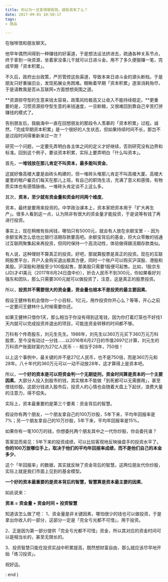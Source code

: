 ```yaml
---
title: 你以为一旦变得很有钱，就有资本了么？
date: 2017-09-01 10:50:17
tags:
- 商品

--- 
```


在咖啡馆和朋友聊天。

他早年偶然间得到一种赚钱的好渠道，于是想法设法挤进去，疏通各种关系节点，终于拿到一块资源，坐着家没事儿干就可以日进斗金。用不了多久便狠赚一笔，完成早期「资本积累」。

不久后，政府出台政策，严厉管控这些渠道，导致本来日进斗金的源头断档，于是朋友只好重操旧业，发现拓展业务困难。眼瞅着早期「资本积累」逐渐消耗殆尽，于是请教我是否从互联网+方面想想突围之道。

**资源掠夺型的生意来钱太容易，政策风险极高又让收入不能持续稳定。**更重要的是，习惯资源掠夺型生意的来钱速度，一旦断粮，又很难回到靠自己辛苦打拼赚钱的模式了。

告别朋友后，我脑海中一直在回想朋友的那段令人羡慕的「资本积累」过程。诚然，「完成早期资本积累」是一个很好的人生状态，但如果持续时间不长，那岂不是过段时间得重新来过一次？

研究一个问题，一定要先弄明白各主体之间的定义才好继续，否则研究没有边界和标准。回到这个例子，要谈资本积累，实际上要弄明白「什么叫资本」。

首先，**一堆钱放在那儿肯定不叫资本，最多能叫资金**。

这就好像高楼大厦是由砖头构建的，但一堆砖头堆那儿肯定不叫高楼大厦。高楼大厦里的租户雇员们每天在那儿上班，有自己的职场生活，充满了意义和感情，有物质实体也有感情脉络。一堆砖头肯定谈不上这么多。

其次，**资本，至少就有资金量和资金时间两个维度**。

资本，最终是要用来投资的。中学政治课本上，资本家把资本用于「扩大再生产」。很多人看到这一点，认为除非有很大的资金量才能投资，于是说等有钱了再进行投资。

事实上，现在稍微有些闲钱，哪怕只有5000元，就会有人放在余额宝里 - - 因为余额宝再怎么低也比银行活期存款要高吧。余额宝背后的基金，将大众零散的钱通过互联网聚集起来再投资，但同时保持一个高流动性，体验做得跟活期存款类似。

有人说，这种理财不算真正的投资。好吧，那就算股票是真正的投资。现在的互联网股票平台，开户入金购买退出极其方便，同时一个账户可以购买沪深股、港股和美股。沪深股和港股至少100股起售，那美股只需要1股便可起售。比如，1股京东(JD)才41美元（2017年8月24日盘中价），折合人民币不到300元，你如果看好刘强东和团队，那么只需要300元就可以做投资了，注意，这是真正的股票投资。

所以，**投资并不需要很大的资金量，资金量也根本不是投资的最主要因素**。

假设王健林有机会借你一个小目标，1亿元，用作投资你开心么？等等，开心之前一定要问王健林什么时候需要你还。

如果王健林只借你1天，那么相当于你没有得到这笔钱，因为你打着灯笼也不好找1天内就可以完成投资并退出的项目，可能连资金转移的时间都不够。

万科有个传奇股东，刘元生先生。1988年，刘先生以360万元买下360万元万科股票，至今没有动过一分钱……以2016年6月27日的市值2697亿计算，刘元生的万科资产账面财富约为27亿人民币 - - 相当于28年，750倍！

以上这个事例中，最关键的并不是27亿人民币，也不是750倍，而是360万元和28年。八十年代的360万元可以一动不动放28年，这才算得上是资本吧。

所以，**一个好的资本是可以将资金判一个无期徒刑，资金时间算是资本的一个主要因素**。大部分人投入到股市的钱，其实根本不能做「到死都可以无需挪用」，甚至借钱炒股。这部分钱进入股市后，投资人的心情也会随着大盘上下起伏，浪费大量的注意力，得不偿失。

实际上，资本最重要的是第三个要素：资金背后的智慧。

假设你有两个朋友，一个朋友拿自己的100万炒股，5年下来，平均年回报率是7%；另一个朋友拿自己的10万炒股，5年下来，平均年回报率是15%。

如果你有一笔100万的钱，你想委托两个朋友其中之一代你炒股，你会委托谁？

答案显而易见：5年下来的投资成绩，可以比较客观地反映操盘手的投资水平了。**你的100万放哪位手上，取决于他们的平均年回报率成绩，而不是他们自己的本金多少**。

这个「年回报率」的数据，其实就反映了资金背后的智慧。这两位朋友代你炒股，实际上就是我们市面上见到的基金模型。

**一个好的资本最重要的是资本背后的智慧，智慧算是资本最主要的因素**。

如此说来：

**资本 = 资金量 + 资金时间 + 投资智慧**

知道该怎么做了吧：
1、资金量是非关键因素，哪怕很少的钱也可以做投资，于是拿出你收入的一部分，这部分一定是「完全亏光都不可惜」，用于投资。

2、正是因为第一部分提供「完全亏光都不可惜」资金，所以其对应的资金时间可以是相当长的，甚至无限长的。

3、投资智慧只能在投资实战中积累提高，既然想财富自由，那么就应该尽早地开始「练习投资」。

祝好运。

: end )




